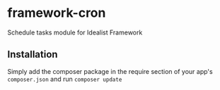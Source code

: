 framework-cron
==============

Schedule tasks module for Idealist Framework

## Installation

Simply add the composer package in the require section of your app's `composer.json` and run `composer update`